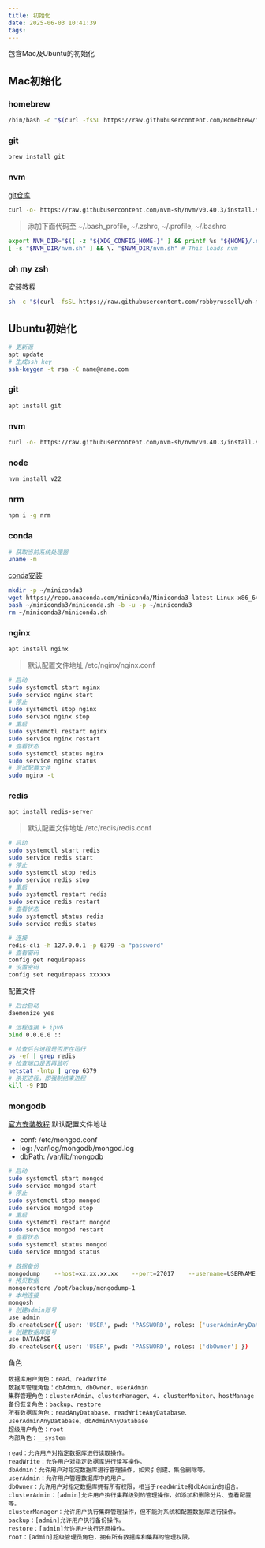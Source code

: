 ```yaml
---
title: 初始化
date: 2025-06-03 10:41:39
tags:
---
```

包含Mac及Ubuntu的初始化

## Mac初始化
### homebrew
```bash
/bin/bash -c "$(curl -fsSL https://raw.githubusercontent.com/Homebrew/install/HEAD/install.sh)"
```
### git
```bash
brew install git
```
### nvm
[git仓库](https://github.com/nvm-sh/nvm?tab=readme-ov-file#installing-and-updating)
```bash
curl -o- https://raw.githubusercontent.com/nvm-sh/nvm/v0.40.3/install.sh | bash
```
> 添加下面代码至 \~/.bash_profile, \~/.zshrc, \~/.profile, \~/.bashrc
```bash
export NVM_DIR="$([ -z "${XDG_CONFIG_HOME-}" ] && printf %s "${HOME}/.nvm" || printf %s "${XDG_CONFIG_HOME}/nvm")"
[ -s "$NVM_DIR/nvm.sh" ] && \. "$NVM_DIR/nvm.sh" # This loads nvm
```
### oh my zsh
[安装教程](https://www.jianshu.com/p/9c3439cc3bdb)
```bash
sh -c "$(curl -fsSL https://raw.githubusercontent.com/robbyrussell/oh-my-zsh/master/tools/install.sh)"
```
## Ubuntu初始化
```bash
# 更新源
apt update
# 生成ssh key
ssh-keygen -t rsa -C name@name.com
```
### git
```bash
apt install git
```
### nvm
```bash
curl -o- https://raw.githubusercontent.com/nvm-sh/nvm/v0.40.3/install.sh | bash
```
### node
```bash
nvm install v22
```
### nrm
```bash
npm i -g nrm
```

### conda
```bash
# 获取当前系统处理器
uname -m
```
[conda安装](https://www.anaconda.com/docs/getting-started/miniconda/install#linux)
```bash
mkdir -p ~/miniconda3
wget https://repo.anaconda.com/miniconda/Miniconda3-latest-Linux-x86_64.sh -O ~/miniconda3/miniconda.sh
bash ~/miniconda3/miniconda.sh -b -u -p ~/miniconda3
rm ~/miniconda3/miniconda.sh
```


### nginx
```bash
apt install nginx
```
> 默认配置文件地址 /etc/nginx/nginx.conf

```bash
# 启动
sudo systemctl start nginx
sudo service nginx start
# 停止
sudo systemctl stop nginx
sudo service nginx stop
# 重启
sudo systemctl restart nginx
sudo service nginx restart
# 查看状态
sudo systemctl status nginx
sudo service nginx status
# 测试配置文件
sudo nginx -t
```
### redis
```bash
apt install redis-server
```
> 默认配置文件地址 /etc/redis/redis.conf
```bash
# 启动
sudo systemctl start redis
sudo service redis start
# 停止
sudo systemctl stop redis
sudo service redis stop
# 重启
sudo systemctl restart redis
sudo service redis restart
# 查看状态
sudo systemctl status redis
sudo service redis status

# 连接
redis-cli -h 127.0.0.1 -p 6379 -a "password"
# 查看密码
config get requirepass
# 设置密码
config set requirepass xxxxxx
```
配置文件
```bash
# 后台启动
daemonize yes

# 远程连接 + ipv6
bind 0.0.0.0 ::

# 检查后台进程是否正在运行
ps -ef | grep redis
# 检查端口是否再监听
netstat -lntp | grep 6379
# 杀死进程，即强制结束进程
kill -9 PID
```

### mongodb
[官方安装教程](https://www.mongodb.com/zh-cn/docs/manual/tutorial/install-mongodb-on-ubuntu/)
默认配置文件地址
- conf: /etc/mongod.conf
- log: /var/log/mongodb/mongod.log
- dbPath: /var/lib/mongodb
```bash
# 启动
sudo systemctl start mongod
sudo service mongod start
# 停止
sudo systemctl stop mongod
sudo service mongod stop
# 重启
sudo systemctl restart mongod
sudo service mongod restart
# 查看状态
sudo systemctl status mongod
sudo service mongod status

# 数据备份
mongodump    --host=xx.xx.xx.xx    --port=27017    --username=USERNAME    --password="PASSWORD"    --out=/opt/backup/mongodump-1
# 拷贝数据
mongorestore /opt/backup/mongodump-1
# 本地连接
mongosh
# 创建admin账号
use admin
db.createUser({ user: 'USER', pwd: 'PASSWORD', roles: ['userAdminAnyDatabase'] })
# 创建数据库账号
use DATABASE
db.createUser({ user: 'USER', pwd: 'PASSWORD', roles: ['dbOwner'] })
```
角色
```
数据库用户角色：read、readWrite
数据库管理角色：dbAdmin、dbOwner、userAdmin
集群管理角色：clusterAdmin、clusterManager、4. clusterMonitor、hostManage
备份恢复角色：backup、restore
所有数据库角色：readAnyDatabase、readWriteAnyDatabase、userAdminAnyDatabase、dbAdminAnyDatabase
超级用户角色：root
内部角色：__system

read：允许用户对指定数据库进行读取操作。
readWrite：允许用户对指定数据库进行读写操作。
dbAdmin：允许用户对指定数据库进行管理操作，如索引创建、集合删除等。
userAdmin：允许用户管理数据库中的用户。
dbOwner：允许用户对指定数据库拥有所有权限，相当于readWrite和dbAdmin的组合。
clusterAdmin：[admin]允许用户执行集群级别的管理操作，如添加和删除分片、查看配置等。
clusterManager：允许用户执行集群管理操作，但不能对系统和配置数据库进行操作。
backup：[admin]允许用户执行备份操作。
restore：[admin]允许用户执行还原操作。
root：[admin]超级管理员角色，拥有所有数据库和集群的管理权限。
```